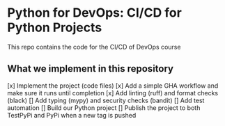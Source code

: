 # Python for DevOps: CI/CD for Python Projects
This repo contains the code for the CI/CD of DevOps course

## What we implement in this repository

[x] Implement the project (code files)
[x] Add a simple GHA workflow and make sure it runs until completion
[x] Add linting (ruff) and format checks (black)
[] Add typing (mypy) and security checks (bandit)
[] Add test automation
[] Build our Python project
[] Publish the project to both TestPyPi and PyPi when a new tag is pushed
